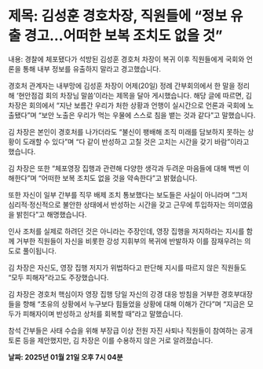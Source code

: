 # **제목: 김성훈 경호차장, 직원들에 “정보 유출 경고…어떠한 보복 조치도 없을 것”**

  내용: 경찰에 체포됐다가 석방된 김성훈 경호처 차장이 복귀 이후 직원들에게 국회와 언론을 통해 내부 정보를 유출하지 말라고 경고했습니다.

경호처 관계자는 내부망에 김성훈 차장이 어제(20일) 정례 간부회의에서 한 말을 정리해 ‘현안점검 회의 차장님 말씀’이라는 제목을 달아 게시했습니다. 해당 글에 따르면, 김 차장은 회의에서 “지난 보름간 우리가 처한 상황과 언행이 실시간으로 언론과 국회에 노출됐다”며 “보안 노출은 우리가 먹는 우물에 스스로 침을 뱉는 것과 같다”고 말했습니다.

김 차장은 본인이 경호처를 나가더라도 “불신이 팽배해 조직 미래를 담보하지 못하는 상황이 도래할 수 있다”며 “다 같이 반성하고 고칠 것은 고치는 시간을 갖기 바람”이라고 했습니다.

김 차장은 또한 “체포영장 집행과 관련해 다양한 생각과 두려운 마음들에 대해 백번 이해한다”며 “어떠한 보복 조치도 없을 것을 약속한다”고 밝혔습니다.

또한 자신이 일부 간부를 직무 배제 조치 통보했다는 보도들은 사실이 아니라며 “그저 심리적·정신적으로 불안한 상태에서 반성하는 시간을 갖고 근무에 투입하자는 의미였음을 밝힌다”고 해명했습니다.

인사 조처를 실제로 하려던 것은 아니라는 주장인데, 영장 집행을 저지하라는 지시를 함께 거부한 직원들이 자신을 비롯한 강성 지휘부의 복귀에 반발하자 이를 잠재우려는 의도로 풀이됩니다.

김 차장은 자신도, 영장 집행 저지가 위법하다고 판단해 지시를 따르지 않은 직원들도 “모두 피해자”라고도 주장했습니다.

김 차장은 경호처 핵심이자 영장 집행 당일 자신의 강경 대응 방침을 거부한 경호부대장들을 향해 “초유의 상황에서 누구보다 힘들었을 상황에 대해 이해가 간다”며 “지금은 모두가 피해자이며 반성하고 상처를 회복할 때”라고 말했습니다.

참석 간부들은 사태 수습을 위해 부장급 이상 전원 자진 사퇴나 직원들이 참여하는 공개 토론 등을 제안했지만, 김 차장은 이를 수용하지 않은 거로 알려졌습니다.

  **날짜: 2025년 01월 21일 오후 7시 04분**